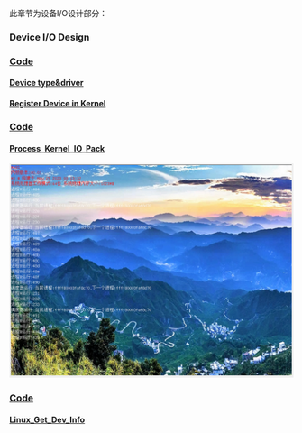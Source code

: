 此章节为设备I/O设计部分：   
### Device I/O Design
### [Code](./HuOS8.0/)
#### [Device type&driver](./Device_type_driver/README.md)
#### [Register Device in Kernel](./Reg_Dev_in_Kernel/README.md)
### [Code](./HuOS9.0/)
#### [Process_Kernel_IO_Pack](./Process_Kernel_IO_Pack/README.md)
![1](./Get_Dev_Info/images/4.png)
### [Code](./HuOS10.0/)
#### [Linux_Get_Dev_Info](./Get_Dev_Info/README.md)
